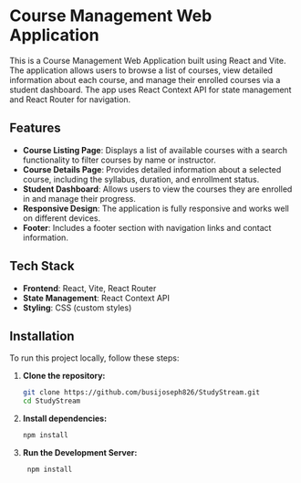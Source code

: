# Course Management Web Application

This is a Course Management Web Application built using React and Vite. The application allows users to browse a list of courses, view detailed information about each course, and manage their enrolled courses via a student dashboard. The app uses React Context API for state management and React Router for navigation.

## Features

- **Course Listing Page**: Displays a list of available courses with a search functionality to filter courses by name or instructor.
- **Course Details Page**: Provides detailed information about a selected course, including the syllabus, duration, and enrollment status.
- **Student Dashboard**: Allows users to view the courses they are enrolled in and manage their progress.
- **Responsive Design**: The application is fully responsive and works well on different devices.
- **Footer**: Includes a footer section with navigation links and contact information.

## Tech Stack

- **Frontend**: React, Vite, React Router
- **State Management**: React Context API
- **Styling**: CSS (custom styles)

## Installation

To run this project locally, follow these steps:

1. **Clone the repository:**

   ```bash
   git clone https://github.com/busijoseph826/StudyStream.git
   cd StudyStream

2. **Install dependencies:**
    ```bash
    npm install

3. **Run the Development Server:**
   ```bash
    npm install
